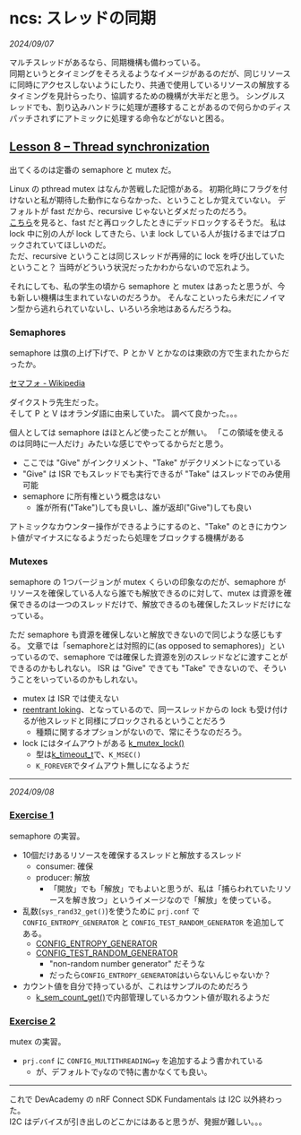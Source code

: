 # ncs: スレッドの同期

<i>2024/09/07</i>

マルチスレッドがあるなら、同期機構も備わっている。  
同期というとタイミングをそろえるようなイメージがあるのだが、同じリソースに同時にアクセスしないようにしたり、共通で使用しているリソースの解放するタイミングを見計らったり、協調するための機構が大半だと思う。
シングルスレッドでも、割り込みハンドラに処理が遷移することがあるので何らかのディスパッチされずにアトミックに処理する命令などがないと困る。

## [Lesson 8 – Thread synchronization](https://academy.nordicsemi.com/courses/nrf-connect-sdk-fundamentals/lessons/lesson-8-thread-synchronization/)

出てくるのは定番の semaphore と mutex だ。  

Linux の pthread mutex はなんか苦戦した記憶がある。
初期化時にフラグを付けないと私が期待した動作にならなかった、ということしか覚えていない。
デフォルトが fast だから、recursive じゃないとダメだったのだろう。  
[こちら](https://www.ibm.com/docs/ja/zos/2.2.0?topic=functions-pthread-mutex-lock-wait-lock-mutex-object)を見ると、fast だと再ロックしたときにデッドロックするそうだ。
私は lock 中に別の人が lock してきたら、いま lock している人が抜けるまではブロックされていてほしいのだ。  
ただ、recursive ということは同じスレッドが再帰的に lock を呼び出していたということ？ 
当時がどういう状況だったかわからないので忘れよう。

それにしても、私の学生の頃から semaphore と mutex はあったと思うが、今も新しい機構は生まれていないのだろうか。
そんなこといったら未だにノイマン型から逃れられていないし、いろいろ余地はあるんだろうね。

### Semaphores

semaphore は旗の上げ下げで、P とか V とかなのは東欧の方で生まれたからだったか。

[セマフォ - Wikipedia](https://ja.wikipedia.org/wiki/%E3%82%BB%E3%83%9E%E3%83%95%E3%82%A9)

ダイクストラ先生だった。  
そして P と V はオランダ語に由来していた。
調べて良かった。。。

個人としては semaphore はほとんど使ったことが無い。
「この領域を使えるのは同時に一人だけ」みたいな感じでやってるからだと思う。

* ここでは "Give" がインクリメント、"Take" がデクリメントになっている
* "Give" は ISR でもスレッドでも実行できるが "Take" はスレッドでのみ使用可能
* semaphore に所有権という概念はない
  * 誰が所有("Take")しても良いし、誰が返却("Give")しても良い

アトミックなカウンター操作ができるようにするのと、"Take" のときにカウント値がマイナスになるようだったら処理をブロックする機構がある

### Mutexes

semaphore の 1つバージョンが mutex くらいの印象なのだが、semaphore がリソースを確保している人なら誰でも解放できるのに対して、mutex は資源を確保できるのは一つのスレッドだけで、解放できるのも確保したスレッドだけになっている。

ただ semaphore も資源を確保しないと解放できないので同じような感じもする。
文章では「semaphoreとは対照的に(as opposed to semaphores)」といっているので、semaphore では確保した資源を別のスレッドなどに渡すことができるのかもしれない。
ISR は "Give" できても "Take" できないので、そういうことをいっているのかもしれない。

* mutex は ISR では使えない
* [reentrant loking](https://docs.nordicsemi.com/bundle/ncs-latest/page/zephyr/kernel/services/synchronization/mutexes.html#reentrant_locking)、となっているので、同一スレッドからの lock も受け付けるが他スレッドと同様にブロックされるということだろう
  * 種類に関するオプションがないので、常にそうなのだろう。
* lock にはタイムアウトがある
  [k_mutex_lock()](https://docs.nordicsemi.com/bundle/ncs-latest/page/zephyr/kernel/services/synchronization/mutexes.html#c.k_mutex_lock)
  * 型は[k_timeout_t](https://docs.nordicsemi.com/bundle/ncs-latest/page/zephyr/kernel/services/timing/clocks.html#c.k_timeout_t)で、`K_MSEC()`
  * `K_FOREVER`でタイムアウト無しになるようだ

----

<i>2024/09/08</i>

### [Exercise 1](https://academy.nordicsemi.com/courses/nrf-connect-sdk-fundamentals/lessons/lesson-8-thread-synchronization/topic/exercise-1-8/)

semaphore の実習。

* 10個だけあるリソースを確保するスレッドと解放するスレッド
  * consumer: 確保
  * producer: 解放
    * 「開放」でも「解放」でもよいと思うが、私は「捕らわれていたリソースを解き放つ」というイメージなので「解放」を使っている。
* 乱数(`sys_rand32_get()`)を使うために `prj.conf` で `CONFIG_ENTROPY_GENERATOR` と `CONFIG_TEST_RANDOM_GENERATOR` を追加してある。
  * [CONFIG_ENTROPY_GENERATOR](https://docs.nordicsemi.com/bundle/ncs-2.6.1/page/kconfig/index.html#!%5ECONFIG_ENTROPY_GENERATOR$)
  * [CONFIG_TEST_RANDOM_GENERATOR](https://docs.nordicsemi.com/bundle/ncs-2.6.1/page/kconfig/index.html#!%5ECONFIG_TEST_RANDOM_GENERATOR$)
    * "non-random number generator" だそうな
    * だったら`CONFIG_ENTROPY_GENERATOR`はいらないんじゃないか？
* カウント値を自分で持っているが、これはサンプルのためだろう
  * [k_sem_count_get()](https://docs.nordicsemi.com/bundle/ncs-2.6.1/page/zephyr/kernel/services/synchronization/semaphores.html#c.k_sem_count_get)で内部管理しているカウント値が取れるようだ

### [Exercise 2](https://academy.nordicsemi.com/courses/nrf-connect-sdk-fundamentals/lessons/lesson-8-thread-synchronization/topic/exercise-2-8/)

mutex の実習。

* `prj.conf` に `CONFIG_MULTITHREADING=y` を追加するよう書かれている
  * が、デフォルトで`y`なので特に書かなくても良い。

----

これで DevAcademy の nRF Connect SDK Fundamentals は I2C 以外終わった。  
I2C はデバイスが引き出しのどこかにはあると思うが、発掘が難しい。。。
